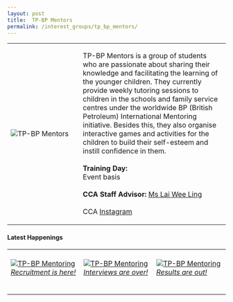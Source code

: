 ```yaml
---
layout: post
title:  TP-BP Mentors
permalink: /interest_groups/tp_bp_mentors/
---
```


<div>
    <table>
        <tr>
            <td style="width:33%"><image src="/images/CCA_tp_bp_mentors.jpg" style="display:block;margin-left:auto;margin-right:auto;" alt="TP-BP Mentors"></image></td>
            <td>
                <p>
                    TP-BP Mentors is a group of students who are passionate about sharing their knowledge and facilitating the learning of the younger children. They currently provide weekly tutoring sessions to children in the schools and family service centres under the worldwide BP (British Petroleum) International Mentoring initiative. Besides this, they also organise interactive games and activities for the children to build their self-esteem and instill confidence in them.<br>
                    <br>
                    <b>Training Day:</b><br>
                    Event basis<br>
                    <br>
                    <b>CCA Staff Advisor:</b> <a href="mailto:weeling@tp.edu.sg">Ms Lai Wee Ling</a><br>
                    <br>
                    CCA <a href="https://www.instagram.com/tpbpmentoring">Instagram</a>
                </p>
            </td>
        </tr>
    </table>
</div>

#### Latest Happenings

<div>
    <table>
        <tr>
            <td style="width:33%"><br>
                <a href="https://www.instagram.com/p/CAHTnmHHBcb/">
                    <image src="/images/CCA-tpbpmentoring_IG.jpg" style="display:block;margin-left:auto;margin-right:auto;" alt="TP-BP Mentoring">
                    <h6 style="margin-top:0%">Recruitment is here!</h6>
                    </image>
                </a>
            </td>
            <td style="width:33%"><br>
                <a href="https://www.instagram.com/p/CBnvRLRHWnx/">
                    <image src="/images/CCA-tpbpmentoring_IG2.jpg" style="display:block;margin-left:auto;margin-right:auto;" alt="TP-BP Mentoring">
                    <h6 style="margin-top:0%">Interviews are over!</h6>
                    </image>
                </a>
            </td>
            <td style="width:33%"><br>
                <a href="https://www.instagram.com/p/CCC9pjrn866/">
                    <image src="/images/CCA-tpbpmentoring_IG3.jpg" style="display:block;margin-left:auto;margin-right:auto;" alt="TP-BP Mentoring">
                    <h6 style="margin-top:0%">Results are out!</h6>
                    </image>
                </a>
            </td>
        </tr>
    </table>
</div>